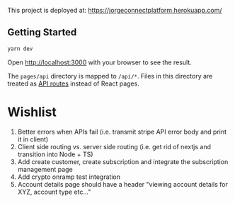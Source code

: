 This project is deployed at: https://jorgeconnectplatform.herokuapp.com/

## Getting Started

```bash
yarn dev
```

Open [http://localhost:3000](http://localhost:3000) with your browser to see the result.

The `pages/api` directory is mapped to `/api/*`. Files in this directory are treated as [API routes](https://nextjs.org/docs/api-routes/introduction) instead of React pages.

# Wishlist

1. Better errors when APIs fail (i.e. transmit stripe API error body and print it in client)
1. Client side routing vs. server side routing (i.e. get rid of nextjs and transition into Node + TS)
1. Add create customer, create subscription and integrate the subscription management page
1. Add crypto onramp test integration
1. Account details page should have a header "viewing account details for XYZ, account type etc..."
